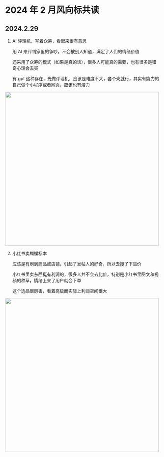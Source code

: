 # 2024 年 2 月风向标共读

## 2024.2.29

1. AI 评理机，写着众筹，看起来很有意思

   用 AI 来评判家里的争吵，不会被别人知道，满足了人们的情绪价值

   还采用了众筹的模式（如果是真的话），很多人可能真的需要，也有很多是猎奇心理会去买

   有 gpt 这种存在，光做评理机，应该是难度不大，套个壳就行，其实有能力的自己做个小程序或者网页，应该也有潜力

<img src="/imgs/weather-vane/2024-2/2024-2-29-1.jpg" width="500"   />

2. 小红书卖蝴蝶标本

   应该是有刷到商品或店铺，引起了发帖人的好奇，所以去搜了下进价

   小红书里卖东西挺有利润的，很多人并不会去比价，特别是小红书里图文和视频的种草，情绪上来了用户就会下单

   这个选品很厉害，看着高级而实际上利润空间很大

<img src="/imgs/weather-vane/2024-2/2024-2-29-2.jpg" width="500"   />
